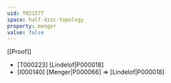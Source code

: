 ```yaml
---
uid: T021577
space: half-disc-topology
property: menger
value: false
---
```

[[Proof]]

* [T000223] [Lindelof|P000018]
* [I000140] [Menger|P000066] => [Lindelof|P000018]


